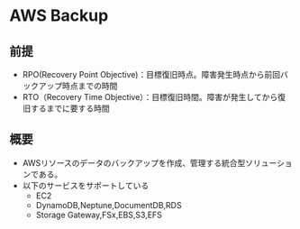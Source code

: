# AWS Backup

## 前提
- RPO(Recovery Point Objective)：目標復旧時点。障害発生時点から前回バックアップ時点までの時間
- RTO（Recovery Time Objective）：目標復旧時間。障害が発生してから復旧するまでに要する時間

## 概要
- AWSリソースのデータのバックアップを作成、管理する統合型ソリューションである。
- 以下のサービスをサポートしている
  - EC2
  - DynamoDB,Neptune,DocumentDB,RDS
  - Storage Gateway,FSx,EBS,S3,EFS